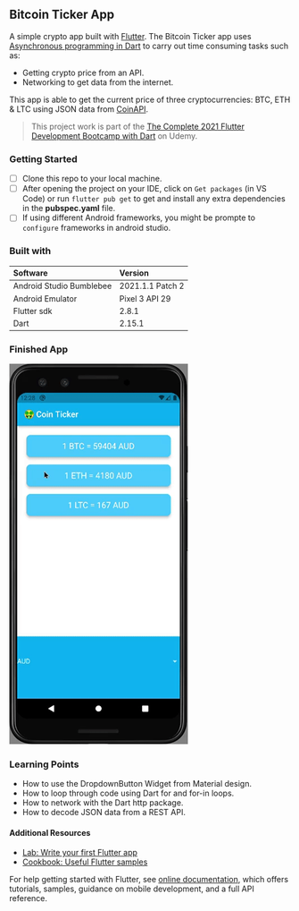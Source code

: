 ## Bitcoin Ticker App
A simple crypto app built with [Flutter](https://flutter.dev/). The Bitcoin Ticker app uses [Asynchronous programming in Dart](https://dart.dev/codelabs/async-await) to carry out time consuming tasks such as:
- Getting crypto price from an API.
- Networking to get data from the internet.

This app is able to get the current price of three cryptocurrencies: BTC, ETH & LTC using JSON data from [CoinAPI](https://www.coinapi.io/).
> This project work is part of the [The Complete 2021 Flutter Development Bootcamp with Dart](https://www.udemy.com/course/flutter-bootcamp-with-dart/) on Udemy.

### Getting Started
- [ ] Clone this repo to your local machine.
- [ ] After opening the project on your IDE, click on `Get packages` (in VS 			Code) or run `flutter pub get` to get and install any extra dependencies 		in the **pubspec.yaml** file.
- [ ] If using different Android frameworks, you might be prompte to 					`configure` frameworks in android studio.

### Built with

| Software  | Version |
  | :------------- | :------------- |
| Android Studio Bumblebee  | 2021.1.1 Patch 2 |
| Android Emulator  | Pixel 3 API 29 |
| Flutter sdk | 2.8.1 |
| Dart | 2.15.1 |

### Finished App
![Bitcoin Ticker App demo gif](https://github.com/nonsocchi/bitcoin_ticker/blob/master/images/Bitcoin%20Ticker%20App%20demo%20gif%20.gif)

### Learning Points
- How to use the DropdownButton Widget from Material design.
- How to loop through code using Dart for and for-in loops.
- How to network with the Dart http package.
- How to decode JSON data from a REST API.

#### Additional Resources
- [Lab: Write your first Flutter app](https://flutter.dev/docs/get-started/codelab)
- [Cookbook: Useful Flutter samples](https://flutter.dev/docs/cookbook)

For help getting started with Flutter, see [online documentation](https://flutter.dev/docs), which offers tutorials, samples, guidance on mobile development, and a full API reference.
